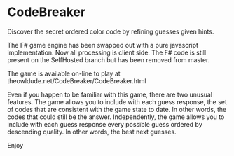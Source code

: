 # CodeBreaker
Discover the secret ordered color code by refining guesses given hints.

The F# game engine has been swapped out with a pure javascript implementation. Now all processing is client side. The F# code is still present on the SelfHosted branch but has been removed from master.

The game is available on-line to play at theowldude.net/CodeBreaker/CodeBreaker.html

Even if you happen to be familiar with this game, there are two unusual features. 
The game allows you to include with each guess response, the set of codes that are consistent with
the game state to date. In other words, the codes that could still be the answer. Independently, the 
game allows you to include with each guess response every possible guess ordered by descending quality. 
In other words, the best next guesses.

Enjoy
